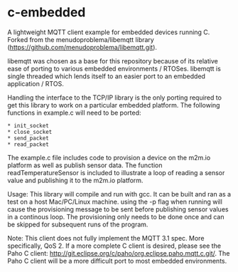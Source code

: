 c-embedded
================

A lightweight MQTT client example for embedded devices running C.  Forked from the menudoproblema/libemqtt library (https://github.com/menudoproblema/libemqtt.git).

libemqtt was chosen as a base for this repository because of its relative ease of porting to various embedded environments / RTOSes.  libemqtt is single threaded which lends itself to an easier port to an embedded application / RTOS.

Handling the interface to the TCP/IP library is the only porting required to get this library to work on a particular embedded platform.  The following functions in example.c will need to be ported:

	* init_socket
	* close_socket
	* send_packet
	* read_packet

The example.c file includes code to provision a device on the m2m.io platform as well as publish sensor data.  The function readTemperatureSensor is included to illustrate a loop of reading a sensor value and publishing it to the m2m.io platform.

Usage:  This library will compile and run with gcc.  It can be built and ran as a test on a host Mac/PC/Linux machine.  using the -p flag when running will cause the provisioning message to be sent before publishing sensor values in a continous loop.  The provisioning only needs to be done once and can be skipped for subsequent runs of the program.

Note:  This client does not fully implement the MQTT 3.1 spec.  More specifically, QoS 2.  If a more complete C client is desired, please see the Paho C client: http://git.eclipse.org/c/paho/org.eclipse.paho.mqtt.c.git/.  The Paho C client will be a more difficult port to most embedded environments. 
